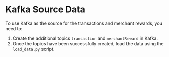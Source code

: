 # Kafka Source Data

To use Kafka as the source for the transactions and merchant rewards, you need to:

1. Create the additional topics `transaction` and `merchantReward` in Kafka.
2. Once the topics have been successfully created, load the data using the `load_data.py` script.